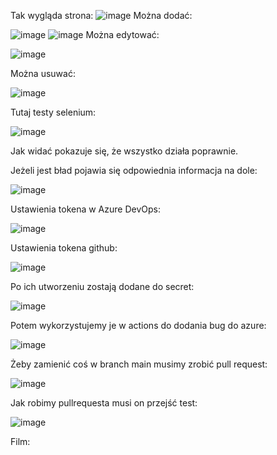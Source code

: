 
Tak wygląda strona:
![image](https://github.com/Mateusz3124/MWO-projekt/assets/95550799/2856a02f-5bfd-48eb-b72c-b8729982cf17)
Można dodać:

![image](https://github.com/Mateusz3124/MWO-projekt/assets/95550799/534c27d2-4d42-4f46-9db0-ef31806955a3)
![image](https://github.com/Mateusz3124/MWO-projekt/assets/95550799/3c61debd-b56a-40bf-aa69-071257f55416)
Można edytować:

![image](https://github.com/Mateusz3124/MWO-projekt/assets/95550799/ee930784-d166-4de3-834d-9101e8bab026)

Można usuwać:

![image](https://github.com/Mateusz3124/MWO-projekt/assets/95550799/c74af953-9784-46b1-beeb-52718607fa26)

Tutaj testy selenium:

![image](https://github.com/Mateusz3124/MWO-projekt/assets/95550799/bb88dfa1-8c1b-4b6a-b4ce-8a0f50dac793)

Jak widać pokazuje się, że wszystko działa poprawnie.

Jeżeli jest bład pojawia się odpowiednia informacja na dole:

![image](https://github.com/Mateusz3124/MWO-projekt/assets/95550799/3d263f93-04ec-4ee3-9a90-1cb3692e5af4)

Ustawienia tokena w Azure DevOps:

![image](https://github.com/Mateusz3124/MWO-projekt/assets/95550799/4eb2e60a-ac15-47e6-bbdd-9ee90c06cda1)

Ustawienia tokena github:

![image](https://github.com/Mateusz3124/MWO-projekt/assets/95550799/8268b2bc-b861-452b-909a-6ddeca6ed618)

Po ich utworzeniu zostają dodane do secret:

![image](https://github.com/Mateusz3124/MWO-projekt/assets/95550799/f39a833b-d2f9-4a72-909f-71e824aea574)

Potem wykorzystujemy je w actions do dodania bug do azure:

![image](https://github.com/Mateusz3124/MWO-projekt/assets/95550799/0e8de254-e6f8-46a7-ab1a-05a25edcd7a7)

Żeby zamienić coś w branch main musimy zrobić pull request:

![image](https://github.com/Mateusz3124/MWO-PROJECT-WORKING/assets/95550799/873b8519-fba8-49bf-b5ca-f0c3c30690c7)


Jak robimy pullrequesta musi on przejść test:

![image](https://github.com/Mateusz3124/MWO-PROJECT-WORKING/assets/95550799/007035fa-6f8d-456b-b9ba-44bb7e9fe446)

Film:













